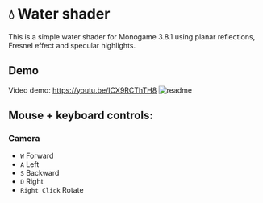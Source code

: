 # 💧 Water shader
This is a simple water shader for Monogame 3.8.1 using planar reflections, Fresnel effect and specular highlights.

## Demo
Video demo: https://youtu.be/ICX9RCThTH8
![readme](https://github.com/gabdigiorgio/water/assets/102607654/7898f015-b800-4840-b645-15c3e1ccc914)


## Mouse + keyboard controls:
### Camera
- `W` Forward
- `A` Left
- `S` Backward
- `D` Right
- `Right Click` Rotate

